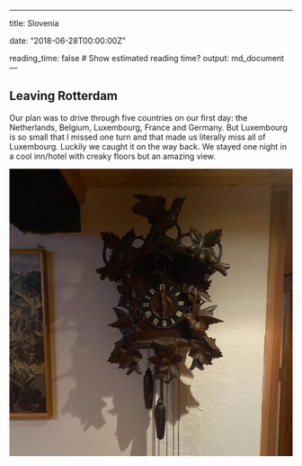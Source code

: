 ------------------------------------------------------------------------

title: Slovenia

date: “2018-06-28T00:00:00Z”

reading\_time: false \# Show estimated reading time? output:
md\_document —

## Leaving Rotterdam

Our plan was to drive through five countries on our first day: the
Netherlands, Belgium, Luxembourg, France and Germany. But Luxembourg is
so small that I missed one turn and that made us literally miss all of
Luxembourg. Luckily we caught it on the way back. We stayed one night in
a cool inn/hotel with creaky floors but an amazing view.

![](0_clock.jpg)
